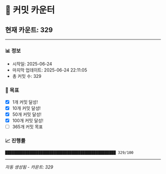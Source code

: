 # 🔢 커밋 카운터

## 현재 카운트: 329

---

### 📊 정보
- 시작일: 2025-06-24
- 마지막 업데이트: 2025-06-24 22:11:05
- 총 커밋 수: 329

### 🎯 목표
- [x] 1개 커밋 달성!
- [x] 10개 커밋 달성!
- [x] 50개 커밋 달성!
- [x] 100개 커밋 달성!
- [ ] 365개 커밋 목표

### 📈 진행률
```
██████████████████████████████████████████████████ 329/100
```

---
*자동 생성됨 - 카운트: 329*
